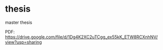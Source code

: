 # thesis
master thesis

PDF: https://drive.google.com/file/d/1Dg4K2XC2uTCgg_ex55kK_ETW8RCXnhNV/view?usp=sharing
